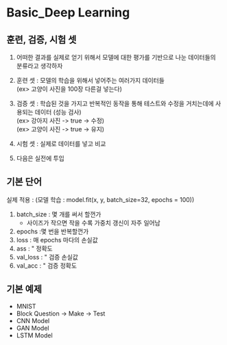 # Basic_Deep Learning

## 훈련, 검증, 시험 셋
1. 어떠한 결과를 실제로 얻기 위해서 모델에 대한 평가를 기반으로 나눈 데이터들의 분류라고 생각하자

2. 훈련 셋 : 모델의 학습을 위해서 넣어주는 여러가지 데이터들 
<br>(ex> 고양이 사진을 100장 다른걸 넣는다)

3. 검증 셋 : 학습된 것을 가지고 반복적인 동작을 통해 테스트와 수정을 거치는데에 사용되는 데이터 (성능 검사)
<br>(ex> 강아지 사진 -> true -> 수정)
<br>(ex> 고양이 사진 -> true -> 유지)
4. 시험 셋 : 실제로 데이터를 넣고 비교
5. 다음은 실전에 투입

## 기본 단어
실제 적용 : (모델 학습 : model.fit(x, y, batch_size=32, epochs = 100))

1. batch_size : 몇 개를 써서 할껀가
    - 사이즈가 작으면 작을 수록 가중치 갱신이 자주 일어남
2. epochs :몇 번을 반복할껀가
3. loss : 매 epochs 마다의 손실값
4. ass : " 정확도
5. val_loss : " 검증 손실값
5. val_acc : " 검증 정확도

## 기본 예제
- MNIST
- Block Question -> Make -> Test
- CNN Model
- GAN Model
- LSTM Model